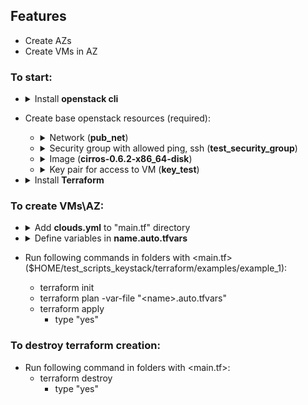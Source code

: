 ## Features
- Create AZs
- Create VMs in AZ
### To start:
- <details>
  <summary>Install <b>openstack cli</b></summary>
  
  Sberlinux:
         
      yum install -y python3-pip
      python3 -m pip install openstackclient
      export PATH=\$PATH:/usr/local/bin
  </details>

- Create base openstack resources (required):
  - <details>
    <summary>Network (<b>pub_net</b>)</summary>

    1. Define <b>CIDR</b> and <b>GATEWAY</b> (for itkey stands):

           CIDR=$(ip r|grep "dev external proto kernel scope"| awk '{print $1}');
           last_digit=$(echo $CIDR | sed --regexp-extended 's/([0-9]+\.[0-9]+\.[0-9]+\.)|(\/[0-9]+)//g');
           left_side=$(echo $CIDR | sed --regexp-extended 's/([0-9]+\/[0-9]+)//g');
           GATEWAY=$left_side$(expr $last_digit + 1);
           echo "CIDR: $CIDR, GATEWAY: $GATEWAY"
    2. Define `--allocation-pool start=<start_IP> ,end=<end_IP>` from table for `/27`  mask:
   Network address Usable IP addresses  Broadcast address:
           
           .0    .1-.30    .31
           .32   .33-.62   .63
           .64   .65-.94   .95
           .96   .97-.126  .127
           .128  .129-.158 .159
           .160  .161-.190 .191
           .192  .193-.222 .223
           .224  .225-.254 .255
           
            Example:

            if CIDR 10.224.130.0/27
            allocation_start = "10.224.130.10"
            allocation_end   = "10.224.128.30"
    3. Create network and subnet:
     
           openstack network create --external --share --provider-network-type flat --provider-physical-network physnet1 pub_net;
           openstack subnet create --subnet-range $CIDR --network pub_net --dhcp --gateway $GATEWAY --allocation-pool start=<start>,end=<end> pub_subnet

    </details>
  - <details>
    <summary>Security group with allowed ping, ssh (<b>test_security_group</b>)</summary>
    
    To crete test_security_group:
  
        SECURITY_GR_ID=$(openstack security group create test_security_group|grep "id"| head -1 | awk '{print $4}')
        openstack security group rule create --egress --ethertype IPv4 --protocol tcp $SECURITY_GR_ID
        openstack security group rule create --ingress --ethertype IPv4 --protocol tcp $SECURITY_GR_ID
        openstack security group rule create --egress --ethertype IPv4 --protocol udp $SECURITY_GR_ID
        openstack security group rule create --ingress --ethertype IPv4 --protocol udp $SECURITY_GR_ID
        openstack security group rule create --ingress --ethertype IPv4 --protocol icmp $SECURITY_GR_ID
    </details>
  - <details>
    <summary>Image (<b>cirros-0.6.2-x86_64-disk</b>)</summary>
    
    To crete cirros-0.6.2-x86_64-disk:
  
        wget https://repo.itkey.com/repository/images/cirros-0.6.2-x86_64-disk.img -O cirros-0.6.2-x86_64-disk.img
        openstack image create cirros-0.6.2-x86_64-disk --disk-format qcow2 --min-disk 1 --container-format bare --public --file ./cirros-0.6.2-x86_64-disk.img
    To crete ubuntu-20.04-server-cloudimg-amd64:
  
        wget https://repo.itkey.com/repository/images/ubuntu-20.04-server-cloudimg-amd64.img -O ubuntu-20.04-server-cloudimg-amd64.img
        openstack image create ubuntu-20.04-server-cloudimg-amd64 --disk-format qcow2 --min-disk 5 --container-format bare --public --file ./ubuntu-20.04-server-cloudimg-amd64.img
    </details>
  - <details>  
    <summary>Key pair for access to VM (<b>key_test</b>)</summary>
    
    To the key pair for the user, specified in the cloud.yml based on $HOME/test_scripts_keystack/key_test.pem:
    
         openstack keypair create key_test --public-key $HOME/test_scripts_keystack/key_test.pub
    </details>
- <details>
  <summary>Install <b>Terraform</b></summary>

  Install wget:
      
      #Sberlinux
      yum in -y wget
  
      #Ubuntu
      apt install wget
  
  Download Terraform binary from repo itkey:

      wget https://repo.itkey.com/repository/images/terraform_1.8.5_linux_amd64
  
  Change the access permissions:

      chmod 777 ./terraform_1.8.5_linux_amd64

  Move binary to /usr/local/bin/:

      mv terraform_1.8.5_linux_amd64 /usr/local/bin/terraform

  Change terraform provider_installation:

      cat <<-EOF > ~/.terraformrc
      provider_installation {
          network_mirror {
              url = "https://terraform-mirror.yandexcloud.net/"
              include = ["registry.terraform.io/*/*"]
          }
          direct {
              exclude = ["registry.terraform.io/*/*"]
          }
      }
      EOF
  </details>
### To create VMs\AZ:
- <details>
  <summary>Add <b>clouds.yml</b> to "main.tf" directory</summary>
  
  Create clouds.yml

      vi clouds.yml
  
  Past into clouds.yml next template and define your parameters: VIP, project_id, password, region_name.
      
      clouds:
          openstack:
              auth:
              auth_url: https://<VIP>:5000
              username: "admin"
              project_id: <project_id>
              project_name: "admin"
              user_domain_name: "Default"
              password: <password>
              region_name: "<region_name>"
              interface: "public"
              identity_api_version: 3

  Vim shortcut:

      I                           - Instrt text
      Press "Esc" and type ":wq"  - Save and exit

  Move the clouds.yml to $HOME/test_scripts_keystack/terraform/examples/example_1

      mv ./clouds.yml $HOME/test_scripts_keystack/terraform/examples/example_1/clouds.yml
  </details>
- <details>
    <summary>Define variables in <b>name.auto.tfvars</b></summary>
  
    Creating a VMs is based on the following dictionaries:

        # VMs
        VMs = {
            <base_VMs_name_1> = {
                <porperties_1...>
            }
            <base_VMs_name_2> = {
                <porperties_2...>
            }
            ...
            <base_VMs_name_n> = {
                <porperties_n...>
            }
        }
    
        # AZs
        AZs = {
            <aggr_name_1> = {
                az_name = "<az_name_1>"
                hosts_list = [
                    "<comp_name_1_1>",
                    "<comp_name_1_2>",
                    ...,
                   "<comp_name_1_n>"
                ]
            <aggr_name_2> = {
                az_name = "<az_name_2>"
                hosts_list = [
                    "<comp_name_2_1>",
                    "<comp_name_2_2>",
                    ...,
                   "<comp_name_2_n>"
                ]
            }
           ...
           <aggr_name_n> = {
                az_name = "<az_name_n>"
                hosts_list = [
                    "<comp_name_n_1>",
                    "<comp_name_n_2>",
                    ...,
                   "<comp_name_n_n>"
                ]
        }

    List of accepted VM properties:

        vm_qty            = !!! Required parameter. Quantity of created VMs
        image_name        = The name of the image from the project specified in the cloud.yml (default: cirros-0.6.2-x86_64-disk)
        flavor            = {
            vcpus         = Number of vCPUs (flavor)
            ram           = GB RAM (flavor)
        }                 if no define create flavor vcpus = 2, ram = 20248
        keypair_name      = The key pair name for the user specified in the cloud.yml (default: key_test)
        security_groups   = The name of the security group from the project specified in the cloud.yml (default: test_security_group)
        az_hint           = The AZ name if neded. Valid format: "<az_name>" or "<az_name>:<hypervisor_name>" 
        disk              = {
             <disk_name_1>  = Size in GB
             <disk_name_2>  = Size in GB
             ...
             <<disk_name_n>  = Size in GB
        }                   if not define create one disk from image (sda) 5 GB
        network_name      = The name of network (default: pub_net)

    The first <b>minimal</b> auto.vars file looks like (create one VM):

        # VMs
        VMs = {
            TEST_VM = {
                vm_qty = 1
            }
        }

        # AZs
        AZs = {}

    The second <b>minimal</b> auto.vars file looks like (create just AZ):

        # VMs
        VMs = {
        }

        # AZs
        AZs = {
           <aggr_name> = {
               az_name = "<az_name>"
               hosts_list = [
                   "<comp_node_name>",
               ]
           }
        }

    Example of creating an auto.vars file:

        cat <<-EOF > ~/test_scripts_keystack/terraform/examples/example_1/foo.auto.tfvars
        # VMs
        VMs = {
            TEST_VM_1 = {
                vm_qty          = 3
                image_name      = "ubuntu-20.04-server-cloudimg-amd64"
                az_hint         = "az_1:ebochkov-ks-sber-comp-01"
            }
            TEST_VM_2 = {
                vm_qty          = 3
                image_name      = "cirros-0.6.2-x86_64-disk"
                flavor          = {
                    vcpu = 4
                }
                disk            = {
                    sda         = 7
                    sdb         = 8
                }
            }
        }
    
        # AZs
        AZs = {
            aggr_1 = {
                az_name = "az_1"
                hosts_list = [
                    "ebochkov-ks-sber-comp-01",
                    "ebochkov-ks-sber-comp-02",
                ]
            }
            aggr_2 = {
                az_name    = "az_2"
                hosts_list = [
                    "ebochkov-ks-sber-comp-03",
                    "ebochkov-ks-sber-comp-04",
                ]
            }
        }
        EOF
    </details>
- Run following commands in folders with <main.tf> ($HOME/test_scripts_keystack/terraform/examples/example_1):
  - terraform init
  - terraform plan -var-file "\<name>.auto.tfvars"
  - terraform apply
    - type "yes"

### To destroy terraform creation:
- Run following command in folders with <main.tf>:
  - terraform destroy
    - type "yes"